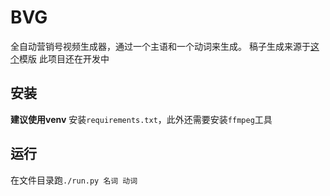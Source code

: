 # BVG
全自动营销号视频生成器，通过一个主语和一个动词来生成。
稿子生成来源于[这个](https://iamazing.cn/page/baidu-style-generator)模版
此项目还在开发中

## 安装
**建议使用venv**
安装`requirements.txt`，此外还需要安装`ffmpeg`工具

## 运行
在文件目录跑`./run.py 名词 动词`
